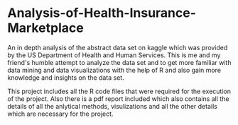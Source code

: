 # Analysis-of-Health-Insurance-Marketplace
An in depth analysis of the abstract data set on kaggle which was provided by the US Department of Health and Human Services. This is me and my friend's humble attempt to analyze the data set and to get more familiar with data mining and data visualizations with the help of R and also gain more knowledge and insights on the data set.

This project includes all the R code files that were required for the execution of the project. Also there is a pdf report included which also contains all the details of all the anlytical methods, visulizations and all the other details which are necessary for the project.
